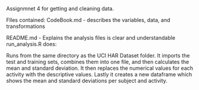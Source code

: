 Assignmnet 4 for getting and cleaning data.

FIles contained:
CodeBook.md - describes the variables, data, and transformations

README.md - Explains the analysis files is clear and understandable
run_analysis.R does:

Runs from the same directory as the UCI HAR Dataset folder. It imports the test and training sets, combines them into one file, and then calculates the mean and standard deviation. It then replaces the numerical values for each activity with the descriptive values. Lastly it creates a new dataframe which shows the mean and standard deviations per subject and activity.
